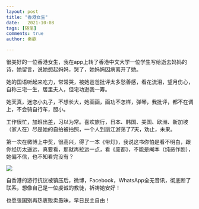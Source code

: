 ```yaml
---
layout: post
title: "香港女生"
date:   2021-10-08
tags: [随笔]
comments: true
author: 秦歌

---
```




很美好的一位香港女生，我在app上转了香港中文大学一位学生写给逝去妈妈的诗，她留言，说她想起妈妈，哭了，她妈妈因病离开了她。

她的国语听起来吃力，常常哭，被她爸爸批评太多愁善感，看花流泪，望月伤心，自称三宅一生，居里夫人，但宅功逊我一筹。

她天真，迷恋小丸子，不想长大，她画画，画功不怎样，弹琴，我批评，都不在调上，不会骑自行车，胆小。

工作很忙，加班出差，习以为常。喜欢旅行，日本、韩国、美国、欧洲、新加坡（家人在）尽是她的自拍被拍照，一个人到丽江游荡了7天，劝止，未果。

第一次在微博上中奖，很高兴，得了一本《带灯》，我说这书你怕是看不明白，跟你经历太遥远，真要看，那就再拉远一点，看《废都》，不能是阉本（纯恶作剧），她偏不信，也不知看完没有？

![](https://raw.githubusercontent.com/jandyxu/jandyxu.github.io/master/images/fafu/2.jpg)

自香港的游行抗议被镇压后，微博，Facebook，WhatsApp全无音讯，彻底断了联系，想像自己是一位虔诚的教徒，祈祷她安好！

也愿强国别再热衷贩卖愚昧，早日民主自由！

 
